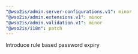 ```yaml
---
"@wso2is/admin.server-configurations.v1": minor
"@wso2is/admin.extensions.v1": minor
"@wso2is/admin.validation.v1": minor
"@wso2is/i18n": patch
---
```


Introduce rule based password expiry
